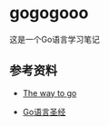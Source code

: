 # gogogooo
 这是一个Go语言学习笔记



## 参考资料

- [The way to go](https://github.com/Unknwon/the-way-to-go_ZH_CN)

- [Go语言圣经](https://books.studygolang.com/gopl-zh/)
